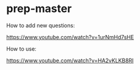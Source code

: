 # prep-master

How to add new questions:

https://www.youtube.com/watch?v=1urNmHd7sHE

How to use:

https://www.youtube.com/watch?v=HA2vKLKB8RI
